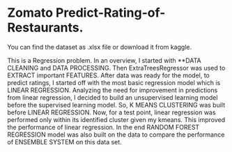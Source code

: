# Zomato Predict-Rating-of-Restaurants.

You can find the dataset as .xlsx file or download it from kaggle. 

This is a Regression problem. In an overview, I started with **DATA CLEANING and DATA PROCESSING. Then ExtraTreesRegressor was used to EXTRACT important FEATURES. After data was ready for the model, to predict ratings, I started off with the most basic regression model which is LINEAR REGRESSION. Analyzing the need for improvement in predictions from linear regression, I decided to build an unsupervised learning model before the supervised learning model. So, K MEANS CLUSTERING was built before LINEAR REGRESSION. Now, for a test point, linear regression was performed only within its identified cluster given my kmeans. This improved the performance of linear regression. In the end RANDOM FOREST REGRESSION model was also built on the data to compare the performance of ENSEMBLE SYSTEM on this data set.
